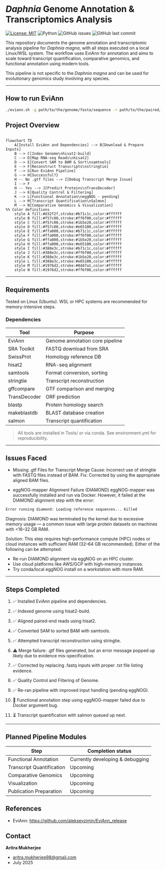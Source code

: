 # *Daphnia* Genome Annotation & Transcriptomics Analysis

[![License: MIT](https://img.shields.io/badge/License-MIT-yellow.svg)](LICENSE)
![Python](https://img.shields.io/badge/python-3.9%2B-blue)
![GitHub issues](https://img.shields.io/github/issues/Aridoge13/Evo-Genomics)
![GitHub last commit](https://img.shields.io/github/last-commit/Aridoge13/Evo-Genomics)

This repository documents the genome annotation and transcriptomic analysis pipeline for *Daphnia magna*, with all steps executed on a local Linux/WSL system. The workflow uses EviAnn for annotation and aims to scale toward transcript quantification, comparative genomics, and functional annotation using modern tools. 

This pipeline is not specific to the *Daphnia magna* and can be used for evolutionary genomics study involving any species.

---
## How to run EviAnn
```bash
./eviann.sh -g path/to/the/genome/fasta/sequence -r path/to/the/paired/reads/text/file -p path/to/the/proteome

```
## Project Overview

```mermaid

flowchart TD
    A[Install EviAnn and Dependencies] --> B[Download & Prepare Inputs]
    B --> C[Index Genome\nhisat2-build]
    C --> D[Map RNA-seq Reads\nhisat2]
    D --> E[Convert SAM to BAM & Sort\nsamtools]
    E --> F[Reconstruct Transcripts\nstringtie]
    F --> G[Run EviAnn Pipeline]
    G --> H{Successful?}
    H -- No .gtf files --> I[Debug Transcript Merge Issue]
    I --> F
    H -- Yes --> J[Predict Proteins\nTransDecoder]
    J --> K[Quality Control & Filtering]
    K --> L[Functional Annotation\neggNOG - pending]
    L --> M[Transcript Quantification\nSalmon] 
    M --> N[Comparative Genomics & Visualization]
%% Color definitions
    style A fill:#d32f2f,stroke:#b71c1c,color:#ffffff
    style B fill:#f57c00,stroke:#ff6f00,color:#ffffff
    style C fill:#f57c00,stroke:#1b5e20,color:#ffffff
    style D fill:#f57c00,stroke:#e65100,color:#ffffff
    style E fill:#ffa000,stroke:#b71c1c,color:#ffffff
    style F fill:#ffa000,stroke:#ff6f00,color:#ffffff
    style G fill:#ffa000,stroke:#1b5e20,color:#ffffff
    style H fill:#ffa000,stroke:#e65100,color:#ffffff
    style I fill:#388e3c,stroke:#b71c1c,color:#ffffff
    style J fill:#388e3c,stroke:#ff6f00,color:#ffffff
    style K fill:#388e3c,stroke:#1b5e20,color:#ffffff
    style L fill:#388e3c,stroke:#e65100,color:#ffffff
    style M fill:#1976d2,stroke:#0d47a1,color:#ffffff
    style N fill:#1976d2,stroke:#ff6f00,color:#ffffff
```

---

## Requirements
Tested on Linux (Ubuntu). WSL or HPC systems are recommended for memory-intensive steps.

### Dependencies
|Tool|	Purpose|
|----|---------|
|EviAnn|	Genome annotation core pipeline|
|SRA Toolkit|	FASTQ download from SRA|
|SwissProt|	Homology reference DB|
|hisat2|	RNA-seq alignment|
|samtools|	Format conversion, sorting|
|stringtie|	Transcript reconstruction|
|gffcompare|	GTF comparison and merging|
|TransDecoder|	ORF prediction|
|blastp|	Protein homology search|
|makeblastdb|	BLAST database creation|
|salmon|	Transcript quantification|

> All tools are installed in Tools/ or via conda. See environment.yml for reproducibility.

---

## Issues Faced
- Missing .gtf Files for Transcript Merge
Cause: Incorrect use of stringtie with FASTQ files instead of BAM.
Fix: Corrected by using the appropriate aligned BAM files.

- eggNOG-mapper Alignment Failure (DIAMOND)
eggNOG-mapper was successfully installed and run via Docker. However, it failed at the DIAMOND alignment step with the error:

```bash
Error running diamond: Loading reference sequences... Killed
```

Diagnosis: DIAMOND was terminated by the kernel due to excessive memory usage — a common issue with large protein datasets on machines with <16–32 GB RAM.

Solution: This step requires high-performance compute (HPC) nodes or cloud instances with sufficient RAM (32–64 GB recommended). Either of the following can be attempted:

- Re-run DIAMOND alignment via eggNOG on an HPC cluster.
- Use cloud platforms like AWS/GCP with high-memory instances.
- Try conda/local eggNOG install on a workstation with more RAM. 

---

## Steps Completed
1. ✅ Installed EviAnn pipeline and dependencies.

2. ✅ Indexed genome using hisat2-build.

3. ✅ Aligned paired-end reads using hisat2.

4. ✅ Converted SAM to sorted BAM with samtools.

5. ✅ Attempted transcript reconstruction using stringtie.

6. ⚠️ Merge failure: .gtf files generated, but an error message popped up likely due to evidence mis-specification.

7. ✅ Corrected by replacing .fastq inputs with proper .txt file listing evidence.

8. ✅ Quality Control and Filtering of Genome.

9. ✅ Re-ran pipeline with improved input handling (pending eggNOG).

10. 🚧 Functional annotation step using eggNOG-mapper failed due to Docker argument bug.

11. ⏳ Transcript quantification with salmon queued up next.

---

## Planned Pipeline Modules

|Step | Completion status|
|-----|------------------|
|Functional Annotation| Currently developing & debugging|
|Transcript Quantification| Upcoming|
|Comparative Genomics| Upcoming|
|Visualization| Upcoming|
|Publication Preparation | Upcoming|

## References
- EviAnn: https://github.com/alekseyzimin/EviAnn_release

## Contact
**Aritra Mukherjee**
- aritra.mukherjee98@gmail.com
- July 2025